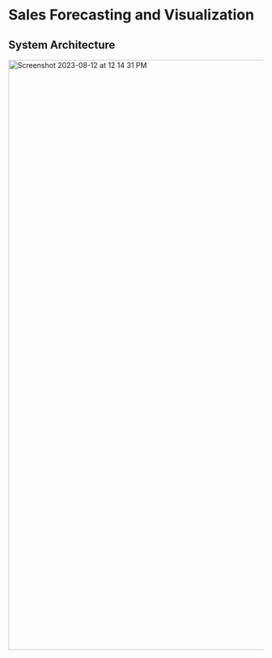 # Sales Forecasting and Visualization
## System Architecture
<img width="1165" alt="Screenshot 2023-08-12 at 12 14 31 PM" src="https://github.com/kaushikkumarkr/Sales-Forecasting-and-Visualization/assets/96196181/a39083c7-dbb1-44cb-a6b6-bb24c9b407bf">
